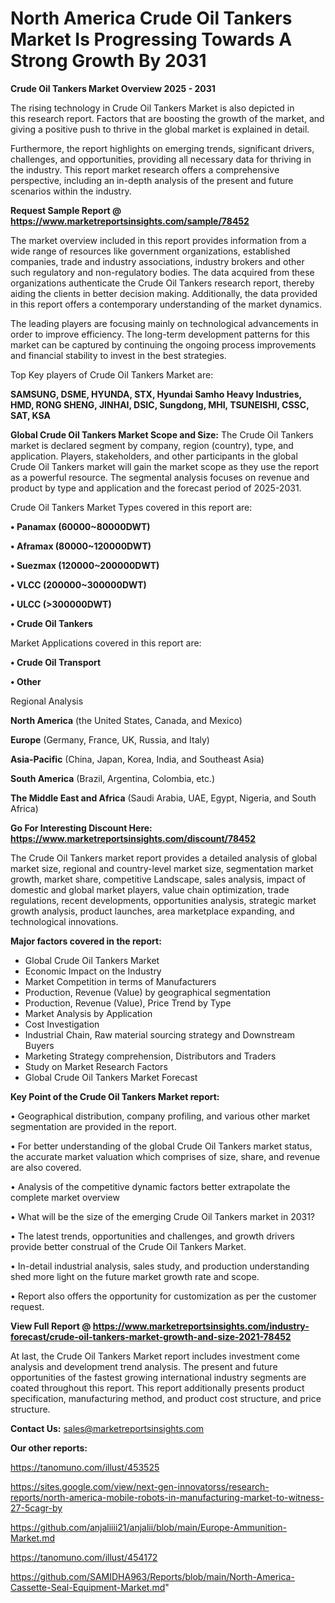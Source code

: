 # North America Crude Oil Tankers Market Is Progressing Towards A Strong Growth By 2031

<Strong> Crude Oil Tankers Market Overview 2025 - 2031</strong>

The rising technology in Crude Oil Tankers Market is also depicted in this research report. Factors that are boosting the growth of the market, and giving a positive push to thrive in the global market is explained in detail.

Furthermore, the report highlights on emerging trends, significant drivers, challenges, and opportunities, providing all necessary data for thriving in the industry. This report market research offers a comprehensive perspective, including an in-depth analysis of the present and future scenarios within the industry.

<strong>Request Sample Report @ <a href=https://www.marketreportsinsights.com/sample/78452>https://www.marketreportsinsights.com/sample/78452</a></strong>

The market overview included in this report provides information from a wide range of resources like government organizations, established companies, trade and industry associations, industry brokers and other such regulatory and non-regulatory bodies. The data acquired from these organizations authenticate the Crude Oil Tankers research report, thereby aiding the clients in better decision making. Additionally, the data provided in this report offers a contemporary understanding of the market dynamics.

The leading players are focusing mainly on technological advancements in order to improve efficiency. The long-term development patterns for this market can be captured by continuing the ongoing process improvements and financial stability to invest in the best strategies.

Top Key players of Crude Oil Tankers Market are:

<strong>SAMSUNG, DSME, HYUNDA, STX, Hyundai Samho Heavy Industries, HMD, RONG SHENG, JINHAI, DSIC, Sungdong, MHI, TSUNEISHI, CSSC, SAT, KSA</strong>

<strong><b>Global Crude Oil Tankers Market Scope and Size:</b></strong>
The Crude Oil Tankers market is declared segment by company, region (country), type, and application. Players, stakeholders, and other participants in the global Crude Oil Tankers market will gain the market scope as they use the report as a powerful resource. The segmental analysis focuses on revenue and product by type and application and the forecast period of 2025-2031.

Crude Oil Tankers Market Types covered in this report are:

<strong>• Panamax (60000~80000DWT)

• Aframax (80000~120000DWT)

• Suezmax (120000~200000DWT)

• VLCC (200000~300000DWT)

• ULCC (>300000DWT)

• Crude Oil Tankers</strong>

Market Applications covered in this report are:

<strong>• Crude Oil Transport

• Other</strong> 

Regional Analysis

<strong>North America</strong> (the United States, Canada, and Mexico)

<strong>Europe</strong> (Germany, France, UK, Russia, and Italy)

<strong>Asia-Pacific</strong> (China, Japan, Korea, India, and Southeast Asia)

<strong>South America</strong> (Brazil, Argentina, Colombia, etc.)

<strong>The Middle East and Africa</strong> (Saudi Arabia, UAE, Egypt, Nigeria, and South Africa)

<strong>Go For Interesting Discount Here: <a href=https://www.marketreportsinsights.com/discount/78452>https://www.marketreportsinsights.com/discount/78452</a></strong>

The Crude Oil Tankers market report provides a detailed analysis of global market size, regional and country-level market size, segmentation market growth, market share, competitive Landscape, sales analysis, impact of domestic and global market players, value chain optimization, trade regulations, recent developments, opportunities analysis, strategic market growth analysis, product launches, area marketplace expanding, and technological innovations.

<strong><b>Major factors covered in the report:</b></strong>
<ul>
  <li>Global Crude Oil Tankers Market </li>
  <li>Economic Impact on the Industry</li>
  <li>Market Competition in terms of Manufacturers</li>
  <li>Production, Revenue (Value) by geographical segmentation</li>
  <li>Production, Revenue (Value), Price Trend by Type</li>
  <li>Market Analysis by Application</li>
  <li>Cost Investigation</li>
  <li>Industrial Chain, Raw material sourcing strategy and Downstream Buyers</li>
  <li>Marketing Strategy comprehension, Distributors and Traders</li>
  <li>Study on Market Research Factors</li>
  <li>Global Crude Oil Tankers Market Forecast</li>
</ul>

<strong><b>Key Point of the Crude Oil Tankers Market report:</b></strong>

• Geographical distribution, company profiling, and various other market segmentation are provided in the report.

• For better understanding of the global Crude Oil Tankers market status, the accurate market valuation which comprises of size, share, and revenue are also covered.

• Analysis of the competitive dynamic factors better extrapolate the complete market overview

• What will be the size of the emerging Crude Oil Tankers market in 2031?

• The latest trends, opportunities and challenges, and growth drivers provide better construal of the Crude Oil Tankers Market.

• In-detail industrial analysis, sales study, and production understanding shed more light on the future market growth rate and scope.

• Report also offers the opportunity for customization as per the customer request.

<strong><b>View Full Report @ <a href=https://www.marketreportsinsights.com/industry-forecast/crude-oil-tankers-market-growth-and-size-2021-78452>https://www.marketreportsinsights.com/industry-forecast/crude-oil-tankers-market-growth-and-size-2021-78452</a></b></strong>


At last, the Crude Oil Tankers Market report includes investment come analysis and development trend analysis. The present and future opportunities of the fastest growing international industry segments are coated throughout this report. This report additionally presents product specification, manufacturing method, and product cost structure, and price structure.

<strong>Contact Us:</strong>
sales@marketreportsinsights.com

<strong>Our other reports:</strong>

<a href=https://tanomuno.com/illust/453525>https://tanomuno.com/illust/453525</a>

<a href=https://sites.google.com/view/next-gen-innovatorss/research-reports/north-america-mobile-robots-in-manufacturing-market-to-witness-27-5cagr-by>https://sites.google.com/view/next-gen-innovatorss/research-reports/north-america-mobile-robots-in-manufacturing-market-to-witness-27-5cagr-by</a>

<a href=https://github.com/anjaliiii21/anjalii/blob/main/Europe-Ammunition-Market.md>https://github.com/anjaliiii21/anjalii/blob/main/Europe-Ammunition-Market.md</a>

<a href=https://tanomuno.com/illust/454172>https://tanomuno.com/illust/454172</a>

<a href=https://github.com/SAMIDHA963/Reports/blob/main/North-America-Cassette-Seal-Equipment-Market.md>https://github.com/SAMIDHA963/Reports/blob/main/North-America-Cassette-Seal-Equipment-Market.md</a>"
